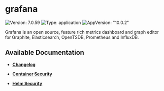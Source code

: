 # grafana

![Version: 7.0.59](https://img.shields.io/badge/Version-7.0.59-informational?style=flat-square) ![Type: application](https://img.shields.io/badge/Type-application-informational?style=flat-square) ![AppVersion: "10.0.2"](https://img.shields.io/badge/AppVersion-"10.0.2"-informational?style=flat-square)

Grafana is an open source, feature rich metrics dashboard and graph editor for Graphite, Elasticsearch, OpenTSDB, Prometheus and InfluxDB.

## Available Documentation

- [**Changelog**](CHANGELOG)

- [**Container Security**](container-security)

- [**Helm Security**](helm-security)

